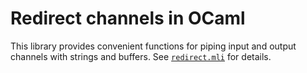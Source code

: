 # Redirect channels in OCaml

This library provides convenient functions for piping input and output
channels with strings and buffers. See [`redirect.mli`] for details.

[`redirect.mli`]: https://gitlab.inria.fr/tmartine/redirect/blob/master/redirect/redirect.mli
